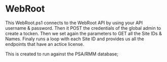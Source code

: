 # WebRoot
This WebRoot.ps1 connects to the WebRoot API by using your API username & password.
Then it POST the credentials of the global admin to create a tocken.
Then we set again the parameters to GET all the Site IDs & Names.
Finaly runs a loop with each Site ID and provides us all the endpoints that have an actice license.

This is created to run against the PSA/RMM database;
